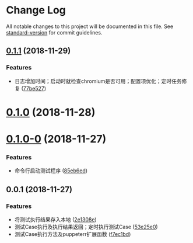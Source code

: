 # Change Log

All notable changes to this project will be documented in this file. See [standard-version](https://github.com/conventional-changelog/standard-version) for commit guidelines.

<a name="0.1.1"></a>
## [0.1.1](https://github.com/laomu1988/ui-test/compare/v0.1.0...v0.1.1) (2018-11-29)


### Features

* 日志增加时间；启动时就检查chromium是否可用；配置项优化；定时任务修复 ([77be527](https://github.com/laomu1988/ui-test/commit/77be527))



<a name="0.1.0"></a>
# [0.1.0](https://github.com/laomu1988/ui-test/compare/v0.1.0-0...v0.1.0) (2018-11-28)



<a name="0.1.0-0"></a>
# [0.1.0-0](https://github.com/laomu1988/ui-test/compare/v0.0.1...v0.1.0-0) (2018-11-27)


### Features

* 命令行启动测试程序 ([85eb6ed](https://github.com/laomu1988/ui-test/commit/85eb6ed))



<a name="0.0.1"></a>
## 0.0.1 (2018-11-27)


### Features

* 将测试执行结果存入本地 ([2e1308e](https://github.com/laomu1988/ui-test/commit/2e1308e))
* 测试Case执行及执行结果返回；定时执行测试Case ([53e25e0](https://github.com/laomu1988/ui-test/commit/53e25e0))
* 测试Case执行方法及puppeterr扩展函数 ([f7ec1bd](https://github.com/laomu1988/ui-test/commit/f7ec1bd))

